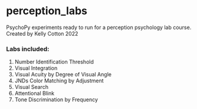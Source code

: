 # perception_labs

PsychoPy experiments ready to run for a perception psychology lab course. 
Created by Kelly Cotton 2022


### Labs included:
 1. Number Identification Threshold 
 1. Visual Integration
 1. Visual Acuity by Degree of Visual Angle 
 1. JNDs Color Matching by Adjustment 
 1. Visual Search 
 1. Attentional Blink 
 1. Tone Discrimination by Frequency
